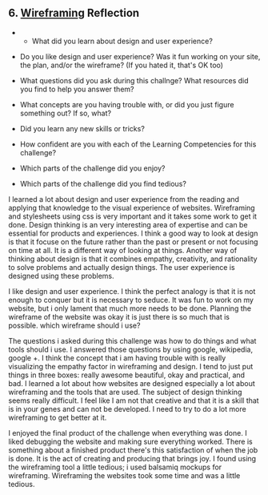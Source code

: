 ## 6. [Wireframing](6_wireframing/readme.md) Reflection

* * What did you learn about design and user experience? 
* Do you like design and user experience? Was it fun working on your site, the plan, and/or the wireframe? (If you hated it, that's OK too)

* What questions did you ask during this challnge? What resources did you find to help you answer them?  
* What concepts are you having trouble with, or did you just figure something out? If so, what?  
* Did you learn any new skills or tricks?
* How confident are you with each of the Learning Competencies for this challenge? 
* Which parts of the challenge did you enjoy?
* Which parts of the challenge did you find tedious?

<!-- Add your reflection here. Remove the comment markers -->
<p>
I learned a lot about design and user experience from the reading and applying that knowledge to the visual experience of websites. Wireframing and stylesheets using css is very important and it takes some work to get it done. Design thinking is an very interesting area of expertise and can be essential for products and experiences. I think a good way to look at design is that it focuse on the future rather than the past or present or not focusing on time at all. It is a different way of looking at things. Another way of thinking about design is that it combines empathy, creativity, and rationality to solve problems and actually design things. The user experience is designed using these problems. 
 </p>
<p>
I like design and user experience. I think the perfect analogy is that it is not enough to conquer but it is necessary to seduce. It was fun to work on my website, but i only lament that much more needs to be done. Planning the wireframe of the website was okay it is just there is so much that is possible. which wireframe should i use?

</p> 
<p>
The questions i asked during this challenge was how to do things and what tools should i use. I answered those questions by using google, wikipedia, google +. I think the concept that i am having trouble with is really visualizing the empathy factor in wireframing and design. I tend to just put things in three boxes: really awesome beautiful, okay and practical, and bad. I learned a lot about how websites are designed especially a lot about wireframing and the tools that are used. The subject of design thinking seems really difficult. I feel like I am not that creative and that it is a skill that is in your genes and can not be developed. I need to try to do a lot more wireframing to get better at it.
</p> 


<p>

I enjoyed the final product of the challenge when everything was done. I liked debugging the website and making sure everything worked. There is something about a finished product there's this satisfaction of when the job is done. It is the act of creating and producing that brings joy. I found using the wireframing tool a little tedious; i used balsamiq mockups for wireframing. Wireframing the websites took some time and was a little tedious. 
</p> 
